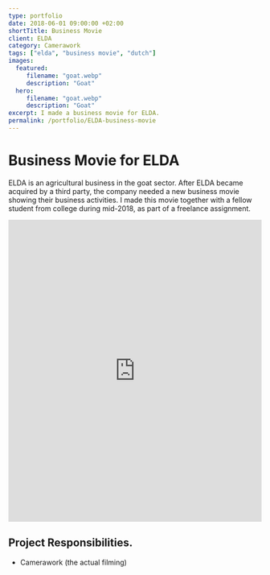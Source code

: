 ```yaml
---
type: portfolio
date: 2018-06-01 09:00:00 +02:00
shortTitle: Business Movie
client: ELDA
category: Camerawork
tags: ["elda", "business movie", "dutch"]
images:
  featured:
     filename: "goat.webp"
     description: "Goat"
  hero:
     filename: "goat.webp"
     description: "Goat"
excerpt: I made a business movie for ELDA.
permalink: /portfolio/ELDA-business-movie
---
```


# Business Movie for ELDA

ELDA is an agricultural business in the goat sector. After ELDA became acquired by a third party, the company needed a new business movie showing their business activities. I made this  movie together with a fellow student from college during mid-2018, as part of a freelance assignment.

<iframe src="https://player.vimeo.com/video/301791287" width="100%" height="600" frameborder="0" webkitallowfullscreen mozallowfullscreen allowfullscreen></iframe>

## Project Responsibilities.

- Camerawork (the actual filming)

